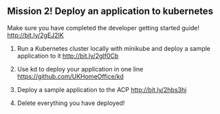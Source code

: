 ## Mission 2! Deploy an application to kubernetes
Make sure you have completed the developer getting started guide!​ http://bit.ly/2gEJ2IK

1. Run a Kubernetes cluster locally with minikube and deploy a sample application to it http://bit.ly/2gIf0Cb

1. Use kd to deploy your application in one line​ https://github.com/UKHomeOffice/kd

1. Deploy a sample application to the ACP http://bit.ly/2hbs3hj

1. Delete everything you have deployed!​